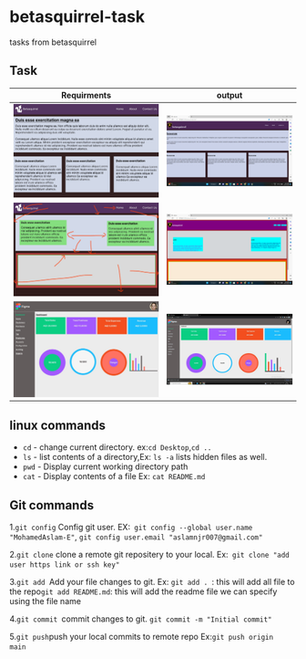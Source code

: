 # betasquirrel-task

tasks from betasquirrel

## Task

| Requirments                | output                   |
| -------------------------- | -------------------------|
| ![task-1](req/task-1.jpg)  | ![1](output/task-1.png)  |
| ![task-2](req/task-2.jpg)  | ![2](output/task-2.png)  |
| ![task-4](req/task-4.jpg)  | ![4](output/task-4.jpeg) |

## linux commands

- `cd` - change current directory. ex:`cd Desktop`,`cd ..`
- `ls` - list contents of a directory,Ex: `ls -a` lists hidden files as well.
- `pwd` - Display current working directory path
- `cat` - Display contents of a file Ex: `cat README.md`

## Git commands

1.`git config` Config git user. EX:` git config --global user.name "MohamedAslam-E"`, `git config user.email "aslamnjr007@gmail.com"`

2.`git clone` clone a remote git repositery to your local. Ex:` git clone "add user https link or ssh key"`

3.`git add `Add your file changes to git. Ex: `git add . `: this will add all file to the repo` git add README.md `: this will add the readme file we can specify using the file name

4.`git commit `commit changes to git. `git commit -m "Initial commit"`

5.`git push`push your local commits to remote repo Ex:`git push origin   main`


